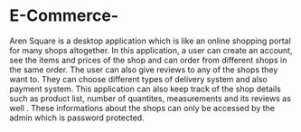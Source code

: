 # E-Commerce-
Aren Square is a desktop application which is like an online shopping portal for many shops altogether. In this application, a user can create an account, see the items and prices of the shop and can order from different shops in the same order. The user can also give reviews to any of the shops they want to. They can choose different types of delivery system and also payment system. This application can also keep track of the shop details such as product list, number of quantites, measurements and its reviews as well . These informations about the shops can only be accessed by the admin which is password protected. 
